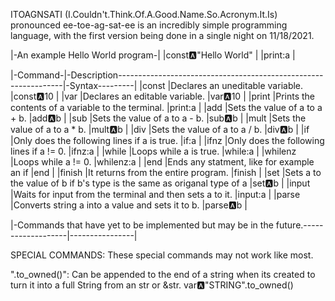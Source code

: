 ITOAGNSATI (I.Couldn't.Think.Of.A.Good.Name.So.Acronym.It.Is) pronounced ee-toe-ag-sat-ee is an incredibly
simple programming language, with the first version being done in a single night on 11/18/2021.


|-An example Hello World program-|
|const:a:"Hello World"           |
|print:a                         |

|-Command-|-Description----------------------------------------------------------------|-Syntax---------|
|const    |Declares an uneditable variable.                                            |const:a:10      |
|var      |Declares an editable variable.                                              |var:a:10        |
|print    |Prints the contents of a variable to the terminal.                          |print:a         |
|add      |Sets the value of a to a + b.                                               |add:a:b         |
|sub      |Sets the value of a to a - b.                                               |sub:a:b         |
|mult     |Sets the value of a to a * b.                                               |mult:a:b        |
|div      |Sets the value of a to a / b.                                               |div:a:b         |
|if       |Only does the following lines if a is true.                                 |if:a            |
|ifnz     |Only does the following lines if a != 0.                                    |ifnz:a          |
|while    |Loops while a is true.                                                      |while:a         |
|whilenz  |Loops while a != 0.                                                         |whilenz:a       |
|end      |Ends any statment, like for example an if                                   |end             |
|finish   |It returns from the entire program.                                         |finish          |
|set      |Sets a to the value of b if b's type is the same as origanal type of a      |set:a:b         |
|input    |Waits for input from the terminal and then sets a to it.                    |input:a         |
|parse    |Converts string a into a value and sets it to b.                            |parse:a:b       |

|-Commands that have yet to be implemented but may be in the future.-------------------|----------------|

SPECIAL COMMANDS:
These special commands may not work like most.

".to_owned()": Can be appended to the end of a string when its created to turn it into a full String from
               an str or &str.
               var:a:"STRING".to_owned()